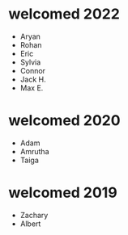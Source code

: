 # welcomed 2022
- Aryan 
- Rohan
- Eric
- Sylvia
- Connor
- Jack H.
- Max E.

# welcomed 2020
- Adam
- Amrutha
- Taiga

# welcomed 2019
- Zachary
- Albert
